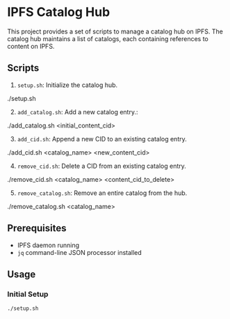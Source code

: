# IPFS Catalog Hub

This project provides a set of scripts to manage a catalog hub on IPFS. The catalog hub maintains a list of catalogs, each containing references to content on IPFS.

## Scripts

1. `setup.sh`: Initialize the catalog hub.

./setup.sh

2. `add_catalog.sh`: Add a new catalog entry.:

./add_catalog.sh <name> <description> <initial_content_cid>

3. `add_cid.sh`: Append a new CID to an existing catalog entry.

./add_cid.sh <catalog_name> <new_content_cid>

4. `remove_cid.sh`: Delete a CID from an existing catalog entry.

./remove_cid.sh <catalog_name> <content_cid_to_delete>

5. `remove_catalog.sh`: Remove an entire catalog from the hub.


./remove_catalog.sh <catalog_name>

## Prerequisites

- IPFS daemon running
- `jq` command-line JSON processor installed

## Usage

### Initial Setup

```bash
./setup.sh